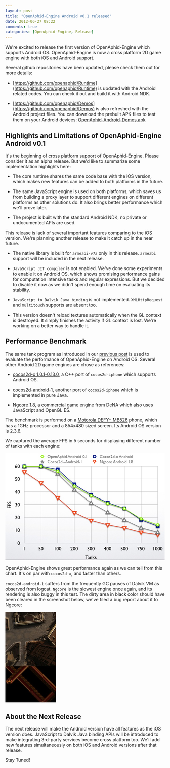 ```yaml
---
layout: post
title: "OpenAphid-Engine Android v0.1 released"
date: 2012-06-27 08:22
comments: true
categories: [OpenAphid-Engine, Release]
---
```


We're excited to release the first version of OpenAphid-Engine which supports Android OS. OpenAphid-Engine is now a cross platform 2D game engine with both iOS and Android support.

Several github repositories have been updated, please check them out for more details:

<!-- more -->

- [https://github.com/openaphid/Runtime](https://github.com/openaphid/Runtime) is updated with the Android related codes. You can check it out and build it with Android NDK.

- [https://github.com/openaphid/Demos](https://github.com/openaphid/Demos) is also refreshed with the Android project files. You can download the prebuilt APK files to test them on your Android devices: [OpenAphid-Android-Demos.apk](https://github.com/openaphid/Demos/blob/master/Android/Demos/apk/OpenAphid-Android-Demos.apk)

## Highlights and Limitations of OpenAphid-Engine Android v0.1

It's the beginning of cross platform support of OpenAphid-Engine. Please consider it as an alpha release. But we'd like to summarize some implementation highlights here:

- The core runtime shares the same code base with the iOS version, which makes new features can be added to both platforms in the future.

- The same JavaScript engine is used on both platforms, which saves us from building a proxy layer to support different engines on different platforms as other solutions do. It also brings better performance which we'll prove later.

- The project is built with the standard Android NDK, no private or undocumented APIs are used.

This release is lack of several important features comparing to the iOS version. We're planning another release to make it catch up in the near future.

- The native library is built for `armeabi-v7a` only in this release. `armeabi` support will be included in the next release.

- `JavaScript JIT compiler` is not enabled. We've done some experiments to enable it on Android OS, which shows promising performance gains for computation intensive tasks and regular expressions. But we decided to disable it now as we didn't spend enough time on evaluating its stability.

- `JavaScript to Dalvik Java binding` is not implemented. `XMLHttpRequest` and `multitouch` supports are absent too.

- This version doesn't reload textures automatically when the GL context is destroyed. It simply finishes the activity if GL context is lost. We're working on a better way to handle it.

## Performance Benchmark

The same tank program as introduced in our [previous post](/blog/2012/02/20/javascript-and-cocos2d-a-sneak-peek/) is used to evaluate the performance of OpenAphid-Engine on Android OS. Several other Android 2D game engines are chose as references:

- [cocos2d-x 1.0.1-0.13.0](http://www.cocos2d-x.org/projects/cocos2d-x/wiki/Download), a C++ port of `cocos2d-iphone` which supports Android OS.

- [cocos2d-android-1](http://code.google.com/p/cocos2d-android-1/), another port of `cocos2d-iphone` which is implemented in pure Java.

- [Ngcore 1.8](https://developer.mobage.com/), a commercial game engine from DeNA which also uses JavaScript and OpenGL ES.

The benchmark is performed on a [Motorola DEFY+ MB526](http://developer.motorola.com/products/defyplus-mb526/) phone, which has a 1GHz processor and a 854x480 sized screen. Its Android OS version is 2.3.6. 

We captured the average FPS in 5 seconds for displaying different number of tanks with each engine:

![performance benchmark](/images/tank_banckmark_android_v0.1.jpg "Benchmark Results")

OpenAphid-Engine shows great performance again as we can tell from this chart. It's on par with `cocos2d-x`, and faster than others. 

`cocos2d-android-1` suffers from the frequently GC pauses of Dalvik VM as observed from logcat. `Ngcore` is the slowest engine once again, and its rendering is also buggy in this test. The dirty area in black color should have been cleared in the screenshot below, we've filed a bug report about it to Ngcore:

![Ngcore Rendering Bug](/images/ngcore_rendering_bug.jpg "Demonstrating the rendering bug of Ngcore")

## About the Next Release

The next release will make the Android version have all features as the iOS version does. JavaScript to Dalvik Java binding APIs will be introduced to make integrating 3rd-party services become cross platform too. We'll add new features simultaneously on both iOS and Android versions after that release.

Stay Tuned!
